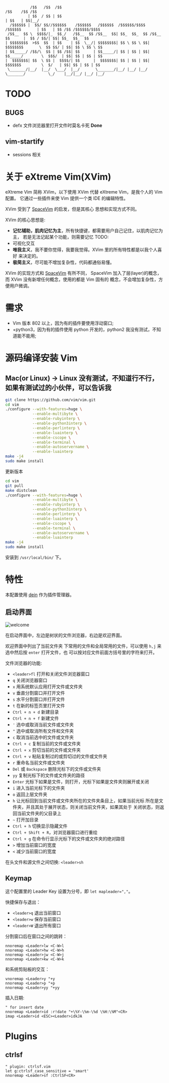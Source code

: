 ```
           /$$   /$$  /$$                                                       /$$    /$$ /$$
          | $$  / $$ | $$                                                      | $$   | $$|__/
  /$$$$$$ |  $$/ $$//$$$$$$    /$$$$$$   /$$$$$$  /$$$$$$/$$$$   /$$$$$$       | $$   | $$ /$$ /$$$$$$/$$$$
 /$$__  $$ \  $$$$/|_  $$_/   /$$__  $$ /$$__  $$| $$_  $$_  $$ /$$__  $$      |  $$ / $$/| $$| $$_  $$_  $$
| $$$$$$$$  >$$  $$  | $$    | $$  \__/| $$$$$$$$| $$ \ $$ \ $$| $$$$$$$$       \  $$ $$/ | $$| $$ \ $$ \ $$
| $$_____/ /$$/\  $$ | $$ /$$| $$      | $$_____/| $$ | $$ | $$| $$_____/        \  $$$/  | $$| $$ | $$ | $$
|  $$$$$$$| $$  \ $$ |  $$$$/| $$      |  $$$$$$$| $$ | $$ | $$|  $$$$$$$         \  $/   | $$| $$ | $$ | $$
 \_______/|__/  |__/  \___/  |__/       \_______/|__/ |__/ |__/ \_______/          \_/    |__/|__/ |__/ |__/
```
# TODO

## BUGS
- defx 文件浏览器里打开文件时莫名卡死 **Done**

## vim-startify
- sessions 相关

# 关于 eXtreme Vim(XVim)

eXtreme Vim 简称 XVim，以下使用 XVim 代替 eXtreme Vim，是我个人的 Vim 配置。
它通过一些插件来使 Vim 提供一个类 IDE 的编辑特性。

XVim 受到了 [SpaceVim](https://github.com/SpaceVim/SpaceVim) 的启发，但是其核心
思想和实现方式不同。

XVim 的核心思想是: 

- **记忆辅助，肌肉记忆为主**，所有快捷键，都需要用户自己记住，以肌肉记忆为主，
若是无法记起某个功能，则需要记忆 TODO:
- 可视化交互
- **唯我主义**，我不要你觉得，我要我觉得。XVim 里的所有特性都是以我个人喜好
  来决定的。
- **极简主义**，尽可能不增加复杂性，代码都通俗易懂。

XVim 的实现方式和 [SpaceVim](https://github.com/SpaceVim/SpaceVim) 有所不同，
SpaceVim 加入了层(layer)的概念，而 XVim 没有新增任何概念，使用的都是 Vim 固有的
概念，不会增加复杂性，方便用户微调。

# 需求

- Vim 版本 802 以上，因为有的插件要使用浮动窗口; 
- +python3，因为有的插件使用 python 开发的，python2 我没有测试，不知道能不能用; 

# 源码编译安装 Vim

## Mac(or Linux) -> Linux 没有测试，不知道行不行，如果有测试过的小伙伴，可以告诉我
```sh
git clone https://github.com/vim/vim.git
cd vim
./configure --with-features=huge \
            --enable-multibyte \
            --enable-rubyinterp \
            --enable-python3interp \
            --enable-perlinterp \
            --enable-luainterp \
            --enable-cscope \
            --enable-terminal \
            --enable-autoservername \
            --enable-luainterp
make -j4
sudo make install
```

更新版本

```sh
cd vim
git pull
make distclean
./configure --with-features=huge \
            --enable-multibyte \
            --enable-rubyinterp \
            --enable-python3interp \
            --enable-perlinterp \
            --enable-luainterp \
            --enable-cscope \
            --enable-terminal \
            --enable-autoservername \
            --enable-luainterp
make -j4
sudo make install
```

安装到 `/usr/local/bin/` 下。

# 特性

本配置使用 [dein](https://github.com/Shougo/dein.vim) 作为插件管理器。

## 启动界面
![welcome](./imgs/welcome.png)

在启动界面中，左边是树状的文件浏览器，右边是欢迎界面。

欢迎界面中列出了当前文件夹
下常用的文件和全局常用的文件，可以使用 `h,j` 来选中然后按 `enter` 打开文件，也
可以按对应文件前面方括号里的字符来打开。

文件浏览器的功能: 
- `<leader>fl` 打开和关闭文件浏览器窗口
- `q` 关闭浏览器窗口
- `x` 用系统默认应用打开文件或文件夹
- `v` 垂直分割窗口并打开文件
- `s` 水平分割窗口并打开文件
- `t` 在新的标签页里打开文件
- `Ctrl + n + d` 新建目录
- `Ctrl + n + f` 新建文件
- `'` 选中或取消当前文件或文件夹
- `"` 选中或取消所有文件和文件夹
- `c` 取消当前选中的文件或文件夹
- `Ctrl + c` 复制当前的文件或文件夹
- `Ctrl + x` 剪切当前的文件或文件夹
- `Ctrl + v` 粘贴复制过的或剪切过的文件或文件夹
- `r` 重命名当前文件或文件夹
- `Del` 或 `Backspace` 删除光标下的文件或文件夹
- `yy` 复制光标下的文件或文件夹的路径
- `Enter` 光标下如果是文件，则打开，光标下如果是文件夹则展开或关闭
- `i` 进入当前光标下的文件夹
- `o` 返回上层文件夹
- `h` 让光标回到当前文件或文件夹所在的文件夹条目上，如果当前光标
所在是文件夹，并且其处于展开状态，则关闭当前文件夹，如果其处于
关闭状态，则返回当前文件夹的父目录上
- `~` 打开加目录
- `Ctrl + h` 切换显示隐藏文件
- `Ctrl + Shift + R`，对浏览器窗口进行重绘
- `Ctrl + g` 在命令行显示光标下的文件或文件夹的绝对路径
- `>` 增加当前窗口的宽度
- `<` 减少当前窗口的宽度


在头文件和源文件之间切换: `<leader>sh`

## Keymap

这个配置里的 Leader Key 设置为分号，即 `let mapleader=","`。

快捷保存与退出：
- `<leader>q` 退出当前窗口
- `<leader>w` 保存当前窗口
- `<leader>W` 退出所有窗口

分割窗口后在窗口之间的跳转：
```vim
nnoremap <Leader>lw <C-W>l
nnoremap <Leader>hw <C-W>h
nnoremap <Leader>jw <C-W>j
nnoremap <Leader>kw <C-W>k
```

和系统剪贴板的交互：
```vim
vnoremap <Leader>y "+y
nnoremap <Leader>p "+p
nnoremap <Leader>yy "+yy
```
插入日期:
```vim
" for insert date
nnoremap <Leader>id :r!date "+\%Y-\%m-\%d \%H:\%M"<CR>
imap <Leader>id <ESC><Leader>idkJA
```

# Plugins

## ctrlsf
```vim
" plugin: ctrlsf.vim
let g:ctrlsf_case_sensitive = 'smart'
nnoremap <Leader>sf :CtrlSF<CR>
```
